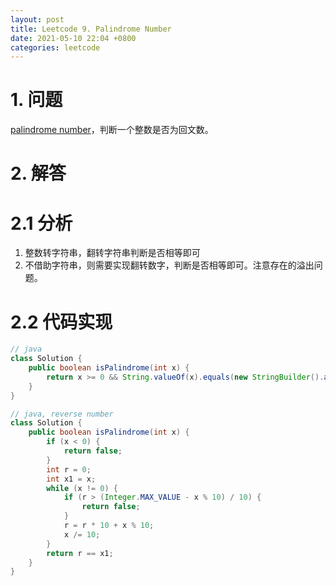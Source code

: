 ```yaml
---
layout: post
title: Leetcode 9. Palindrome Number
date: 2021-05-10 22:04 +0800
categories: leetcode
---
```

# 1. 问题

[palindrome number](https://leetcode.com/problems/palindrome-number/)，判断一个整数是否为回文数。

# 2. 解答

# 2.1 分析

1. 整数转字符串，翻转字符串判断是否相等即可
2. 不借助字符串，则需要实现翻转数字，判断是否相等即可。注意存在的溢出问题。

# 2.2 代码实现
```java
// java
class Solution {
    public boolean isPalindrome(int x) {
        return x >= 0 && String.valueOf(x).equals(new StringBuilder().append(x).reverse().toString());
    }
}

// java, reverse number
class Solution {
    public boolean isPalindrome(int x) {
        if (x < 0) {
            return false;
        }
        int r = 0;
        int x1 = x;
        while (x != 0) {
            if (r > (Integer.MAX_VALUE - x % 10) / 10) {
                return false;
            }
            r = r * 10 + x % 10;
            x /= 10;
        }
        return r == x1;
    }
}

```
